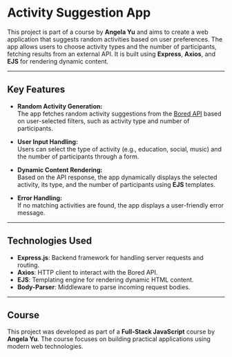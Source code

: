 # Activity Suggestion App

This project is part of a course by **Angela Yu** and aims to create a web application that suggests random activities based on user preferences. The app allows users to choose activity types and the number of participants, fetching results from an external API. It is built using **Express**, **Axios**, and **EJS** for rendering dynamic content.

---

## Key Features

- **Random Activity Generation:**  
  The app fetches random activity suggestions from the [Bored API](https://bored-api.appbrewery.com) based on user-selected filters, such as activity type and number of participants.

- **User Input Handling:**  
  Users can select the type of activity (e.g., education, social, music) and the number of participants through a form.

- **Dynamic Content Rendering:**  
  Based on the API response, the app dynamically displays the selected activity, its type, and the number of participants using **EJS** templates.

- **Error Handling:**  
  If no matching activities are found, the app displays a user-friendly error message.

---

## Technologies Used

- **Express.js**: Backend framework for handling server requests and routing.
- **Axios**: HTTP client to interact with the Bored API.
- **EJS**: Templating engine for rendering dynamic HTML content.
- **Body-Parser**: Middleware to parse incoming request bodies.

---

## Course

This project was developed as part of a **Full-Stack JavaScript** course by **Angela Yu**. The course focuses on building practical applications using modern web technologies.
